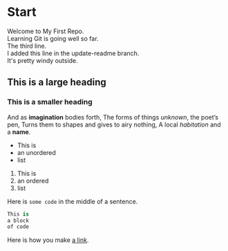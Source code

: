 # Start

Welcome to My First Repo.  
Learning Git is going well so far.  
The third line.  
I added this line in the update-readme branch.  
It's pretty windy outside.

## This is a large heading

### This is a smaller heading

And as **imagination** bodies forth,
The forms of things *unknown*, the poet’s pen,
Turns them to shapes and gives to airy nothing,
A local *habitation* and a **name**.

- This is
- an unordered
- list

1. This is
2. an ordered
3. list

Here is `some code` in the middle of a sentence.

```python
This is
a block
of code
```

Here is how you make [a link](https://www.wikipedia.org/).
